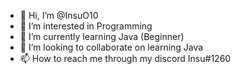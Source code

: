 - 👋 Hi, I’m @InsuO10
- 👀 I’m interested in Programming
- 🌱 I’m currently learning Java (Beginner)
- 💞️ I’m looking to collaborate on learning Java
- 📫 How to reach me through my discord Insu#1260

<!---
InsuO10/InsuO10 is a ✨ special ✨ repository because its `README.md` (this file) appears on your GitHub profile.
You can click the Preview link to take a look at your changes.
--->
